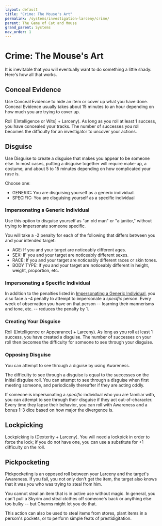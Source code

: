 ```yaml
---
layout: default
title: "Crime: The Mouse's Art"
permalink: /systems/investigation-larceny/crime/
parent: The Game of Cat and Mouse
grand_parent: Systems
nav_order: 1
---
```


# Crime: The Mouse's Art

It is inevitable that you will eventually want to do something a little shady.
Here's how all that works.

## Conceal Evidence

Use Conceal Evidence to hide an item or cover up what you have done. Conceal
Evidence usually takes about 15 minutes to an hour depending on how much you are
trying to cover up.

Roll ([Intelligence or Wits] + Larceny). As long as you roll at least 1 success,
you have concealed your tracks. The number of successes you roll becomes the
difficulty for an investigator to uncover your actions.

## Disguise


Use Disguise to create a disguise that makes you appear to be someone else. In
most cases, putting a disguise together will require make-up, a costume, and
about 5 to 15 minutes depending on how complicated your ruse is.

Choose one:

- GENERIC: You are disguising yourself as a generic individual.
- SPECIFIC: You are disguising yourself as a specific individual

### Impersonating a Generic Individual

Use this option to disguise yourself as "an old man" or "a janitor," without
trying to impersonate someone specific.

You will take a -2 penalty for each of the following that differs between you
and your intended target:

- AGE: If you and your target are noticeably different ages.
- SEX: IF you and your target are noticeably different sexes.
- RACE: If you and your target are noticeably different races or skin tones.
- BODY TYPE: If you and your target are noticeably different in height, weight,
  proportion, etc.

### Impersonating a Specific Individual

In addition to the penalties listed in [Impersonating a Generic Individual](#impersonating-a-generic-individual),
you also face a -4 penalty to attempt to impersonate a _specific_ person. Every
week of observation you have on that person -- learning their mannerisms and
tone, etc. -- reduces the penalty by 1.

### Creating Your Disguise

Roll ([Intelligence or Appearance] + Larceny). As long as you roll at least 1
success, you have created a disguise. The number of successes on your roll then
becomes the difficulty for someone to see through your disguise.

### Opposing Disguise

You can attempt to see through a diguise by using Awareness.

The difficulty to see through a disguise is equal to the successes on the
initial disguise roll. You can attempt to see through a disguise when first
meeting someone, and periodically thereafter if they are acting oddly.

If someone is impersonating a _specific_ individual who you are familiar with,
you can attempt to see through their disguise if they act out-of-character.
Every time they lapse their behavior, you can roll with Awareness and a bonus
1-3 dice based on how major the divergence is.

## Lockpicking

Lockpicking is (Dexterity + Larceny). You will need a lockpick in order to force
the lock; if you do not have one, you can use a substitute for +1 difficulty on
the roll.

## Pickpocketing

Pickpocketing is an opposed roll between your Larceny and the target's
Awareness. If you fail, you not only don't get the item, the target also knows
that it was _you_ who was trying to steal from him.

You cannot steal an item that is in active use without magic. In general, you
can't pull a Skyrim and steal clothes off someone's back or anything else too
bulky -- but Charms might let you do that.

This action can also be used to steal items from stores, plant items in a
person's pockets, or to perform simple feats of prestidigitation.
